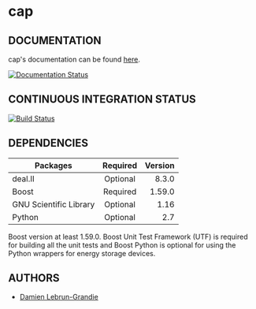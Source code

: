 cap
===

DOCUMENTATION
-------------
cap's documentation can be found [here](https://cap.readthedocs.org).

[![Documentation Status](https://readthedocs.org/projects/cap/badge/?version=latest)](https://readthedocs.org/projects/cap/?badge=latest)

CONTINUOUS INTEGRATION STATUS
-----------------------------

[![Build Status](https://travis-ci.org/dalg24/cap.svg?branch=master)](https://travis-ci.org/dalg24/cap)

DEPENDENCIES
------------
| Packages               | Required | Version |
| -----------------------|:--------:| -------:|
| deal.II                | Optional | 8.3.0   |
| Boost                  | Required | 1.59.0  |
| GNU Scientific Library | Optional | 1.16    |
| Python                 | Optional | 2.7     |

Boost version at least 1.59.0.  Boost Unit Test Framework (UTF) is required for building all the unit tests
and Boost Python is optional for using the Python wrappers for energy storage devices.

AUTHORS
-------
* [Damien Lebrun-Grandie](https://github.com/dalg24)

